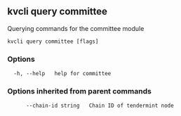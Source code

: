 <!--
title: committee
order: 0
-->
## kvcli query committee

Querying commands for the committee module

```
kvcli query committee [flags]
```

### Options

```
  -h, --help   help for committee
```

### Options inherited from parent commands

```
      --chain-id string   Chain ID of tendermint node
```

